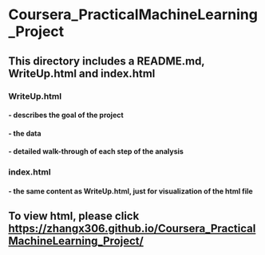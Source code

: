 # Coursera_PracticalMachineLearning_Project
## This directory includes a README.md, WriteUp.html and index.html
### WriteUp.html
#### - describes the goal of the project
#### - the data 
#### - detailed walk-through of each step of the analysis 
### index.html
#### - the same content as WriteUp.html, just for visualization of the html file
## To view html, please click https://zhangx306.github.io/Coursera_PracticalMachineLearning_Project/
